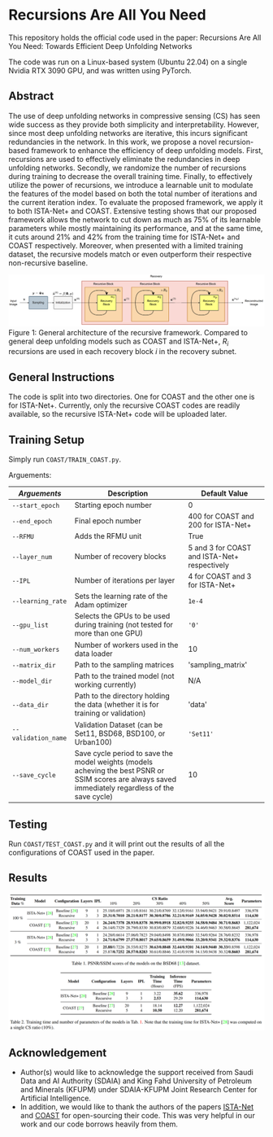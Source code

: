# Recursions Are All You Need
This repository holds the official code used in the paper:
Recursions Are All You Need: Towards Efficient Deep Unfolding Networks

The code was run on a Linux-based system (Ubuntu 22.04) on a single Nvidia RTX 3090 GPU, and was written using PyTorch.

## Abstract
The use of deep unfolding networks in compressive sensing (CS) has seen wide success as they provide both simplicity and interpretability. However, since most deep unfolding networks are iterative, this incurs significant redundancies in the network. In this work, we propose a novel recursion-based framework to enhance the efficiency of deep unfolding models. First, recursions are used to effectively eliminate the redundancies in deep unfolding networks. Secondly, we randomize the number of recursions during training to decrease the overall training time. Finally, to effectively utilize the power of recursions, we introduce a learnable unit to modulate the features of the model based on both the total number of iterations and the current iteration index. To evaluate the proposed framework, we apply it to both ISTA-Net+ and COAST. Extensive testing shows that our proposed framework allows the network to cut down as much as 75% of its learnable parameters while mostly maintaining its performance, and at the same time, it cuts around 21% and 42% from the training time for ISTA-Net+ and COAST respectively. Moreover, when presented with a limited training dataset, the recursive models match or even outperform their respective non-recursive baseline.

![Recursive_Framework](/Figures/Recursive_Framework.png)
Figure 1: General architecture of the recursive framework. Compared to general deep unfolding models such as COAST and ISTA-Net+, $R_i$ recursions are used in each recovery block $i$ in the recovery subnet.

## General Instructions
The code is split into two directories. One for COAST and the other one is for ISTA-Net+. Currently, only the recursive COAST codes are readily available, so the recursive ISTA-Net+ code will be uploaded later.

## Training Setup
Simply run `COAST/TRAIN_COAST.py`.

Arguements:

| *Arguements* | Description | Default Value |
| ------------ | ----------- | ------------- |
| `--start_epoch` | Starting epoch number | 0 |
| `--end_epoch` | Final epoch number | 400 for COAST and 200 for ISTA-Net+ |
| `--RFMU` | Adds the RFMU unit | True |
| `--layer_num` | Number of recovery blocks | 5 and 3 for COAST and ISTA-Net+ respectively |
| `--IPL` | Number of iterations per layer | 4 for COAST and 3 for ISTA-Net+ |
| `--learning_rate` | Sets the learning rate of the Adam optimizer | `1e-4` |
| `--gpu_list` | Selects the GPUs to be used during training (not tested for more than one GPU) | `'0'` |
| `--num_workers` | Number of workers used in the data loader | 10 |
| `--matrix_dir` | Path to the sampling matrices | 'sampling_matrix' |
| `--model_dir` | Path to the trained model (not working currently) | N/A |
| `--data_dir` | Path to the directory holding the data (whether it is for training or validation) | 'data' |
| `--validation_name` | Validation Dataset (can be Set11, BSD68, BSD100, or Urban100) | `'Set11'` |
| `--save_cycle` | Save cycle period to save the model weights (models acheving the best PSNR or SSIM scores are always saved immediately regardless of the save cycle) | 10 |

## Testing
Run `COAST/TEST_COAST.py` and it will print out the results of all the configurations of COAST used in the paper.

## Results
![Tables](/Figures/Tables.png)

## Acknowledgement
- Author(s) would like to acknowledge the support received from Saudi Data and AI Authority (SDAIA) and King Fahd University of Petroleum and Minerals (KFUPM) under SDAIA-KFUPM Joint Research Center for Artificial Intelligence.
- In addition, we would like to thank the authors of the papers [ISTA-Net](https://github.com/jianzhangcs/ISTA-Net-PyTorch) and [COAST](https://github.com/jianzhangcs/COAST) for open-sourcing their code. This was very helpful in our work and our code borrows heavily from them.
